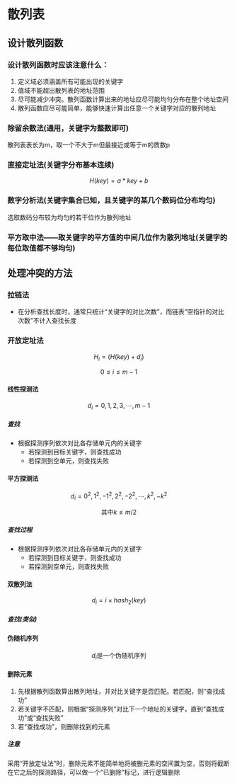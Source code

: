 # 散列表

## 设计散列函数

### 设计散列函数时应该注意什么：

1. 定义域必须涵盖所有可能出现的关键字
2. 值域不能超出散列表的地址范围
3. 尽可能减少冲突。散列函数计算出来的地址应尽可能均匀分布在整个地址空间
4. 散列函数应尽可能简单，能够快速计算出任意一个关键字对应的散列地址

### 除留余数法(通用，关键字为整数即可)

散列表表长为m，取一个不大于m但最接近或等于m的质数p

### 直接定址法(关键字分布基本连续)

$$H(key)=a*key+b$$

### 数字分析法(关键字集合已知，且关键字的某几个数码位分布均匀)

选取数码分布较为均匀的若干位作为散列地址

### 平方取中法——取关键字的平方值的中间几位作为散列地址(关键字的每位取值都不够均匀)

## 处理冲突的方法

### 拉链法

- 在分析查找长度时，通常只统计“关键字的对比次数”，而链表“空指针的对比次数”不计入查找长度

### 开放定址法

$$H_{i}=(H(key)+d_{i})%m$$

$$0\leq i \leq m-1$$

#### 线性探测法

$$d_{i}=0,1,2,3,\cdots,m-1$$

##### 查找

- 根据探测序列依次对比各存储单元内的关键字
  - 若探测到目标关键字，则查找成功
  - 若探测到空单元，则查找失败

#### 平方探测法

$$d_{i}=0^{2},1^{2},-1^{2},2^{2},-2^{2},\cdots,k^{2},-k^{2}$$

$$\text{其中}k\leq m/2$$

##### 查找过程

- 根据探测序列依次对比各存储单元内的关键字
  - 若探测到目标关键字，则查找成功
  - 若探测到空单元，则查找失败
 
#### 双散列法

$$d_{i}=i\times hash_{2}(key)$$

##### 查找(类似)

#### 伪随机序列

$$d_{i}\text{是一个伪随机序列}$$

#### 删除元素

1. 先根据散列函数算出散列地址，并对比关键字是否匹配。若匹配，则“查找成功”
2. 若关键字不匹配，则根据“探测序列”对比下一个地址的关键字，直到“查找成功”或“查找失败”
3. 若“查找成功”，则删除找到的元素

##### 注意

采用“开放定址法”时，删除元素不能简单地将被删元素的空间置为空，否则将截断在它之后的探测路径，可以做一个“已删除”标记，进行逻辑删除
